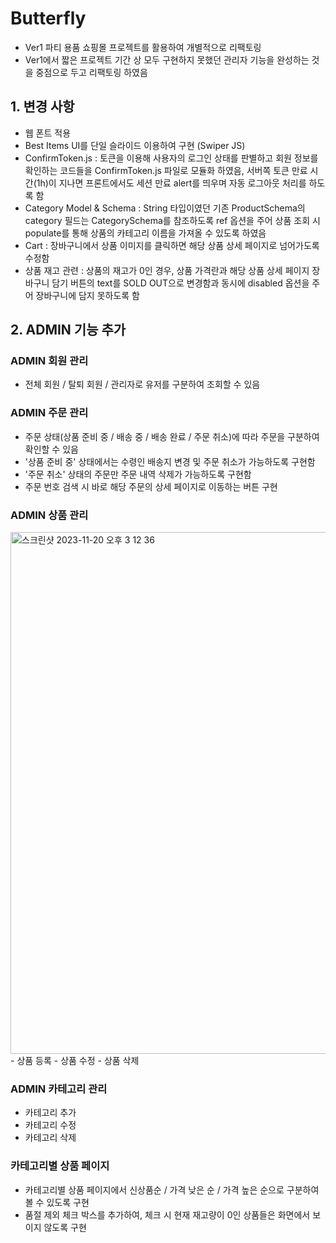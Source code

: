 # Butterfly
- Ver1 파티 용품 쇼핑몰 프로젝트를 활용하여 개별적으로 리팩토링
- Ver1에서 짧은 프로젝트 기간 상 모두 구현하지 못했던 관리자 기능을 완성하는 것을 중점으로 두고 리팩토링 하였음

## 1. 변경 사항
- 웹 폰트 적용
- Best Items UI를 단일 슬라이드 이용하여 구현 (Swiper JS)
- ConfirmToken.js : 토큰을 이용해 사용자의 로그인 상태를 판별하고 회원 정보를 확인하는 코드들을 ConfirmToken.js 파일로 모듈화 하였음, 서버쪽 토큰 만료 시간(1h)이 지나면 프론트에서도 세션 만료 alert를 띄우며 자동 로그아웃 처리를 하도록 함
- Category Model & Schema : String 타입이였던 기존 ProductSchema의 category 필드는 CategorySchema를 참조하도록 ref 옵션을 주어 상품 조회 시 populate를 통해 상품의 카테고리 이름을 가져올 수 있도록 하였음
- Cart : 장바구니에서 상품 이미지를 클릭하면 해당 상품 상세 페이지로 넘어가도록 수정함
- 상품 재고 관련 : 상품의 재고가 0인 경우, 상품 가격란과 해당 상품 상세 페이지 장바구니 담기 버튼의 text를 SOLD OUT으로 변경함과 동시에 disabled 옵션을 주어 장바구니에 담지 못하도록 함


## 2. ADMIN 기능 추가
### ADMIN 회원 관리
- 전체 회원 / 탈퇴 회원 / 관리자로 유저를 구분하여 조회할 수 있음


### ADMIN 주문 관리
- 주문 상태(상품 준비 중 / 배송 중 / 배송 완료 / 주문 취소)에 따라 주문을 구분하여 확인할 수 있음
- '상품 준비 중' 상태에서는 수령인 배송지 변경 및 주문 취소가 가능하도록 구현함
- '주문 취소' 상태의 주문만 주문 내역 삭제가 가능하도록 구현함
- 주문 번호 검색 시 바로 해당 주문의 상세 페이지로 이동하는 버튼 구현


### ADMIN 상품 관리
<img width="835" alt="스크린샷 2023-11-20 오후 3 12 36" src="https://github.com/haesol0414/82people/assets/86980317/2f6a500b-cbf0-4f81-9e69-af7ac1203201">
- 상품 등록
- 상품 수정
- 상품 삭제


### ADMIN 카테고리 관리
- 카테고리 추가
- 카테고리 수정
- 카테고리 삭제


### 카테고리별 상품 페이지
- 카테고리별 상품 페이지에서 신상품순 / 가격 낮은 순 / 가격 높은 순으로 구분하여 볼 수 있도록 구현
- 품절 제외 체크 박스를 추가하여, 체크 시 현재 재고량이 0인 상품들은 화면에서 보이지 않도록 구현
